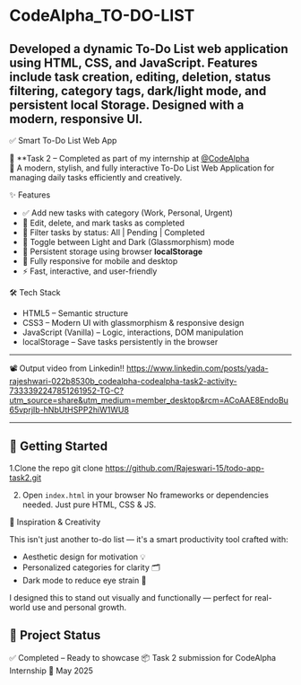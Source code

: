 # CodeAlpha_TO-DO-LIST
Developed a dynamic To-Do List web application using HTML, CSS, and JavaScript. Features include task creation, editing, deletion, status filtering, category tags, dark/light mode, and persistent local Storage. Designed with a modern, responsive UI.
---
✅ Smart To-Do List Web App

🎯 **Task 2 – Completed as part of my internship at [@CodeAlpha](https://www.linkedin.com/company/codealpha-internship/)  
🚀 A modern, stylish, and fully interactive To-Do List Web Application for managing daily tasks efficiently and creatively.

✨ Features

- ✅ Add new tasks with category (Work, Personal, Urgent)
- 📝 Edit, delete, and mark tasks as completed
- 🎯 Filter tasks by status: All | Pending | Completed
- 🌙 Toggle between Light and Dark (Glassmorphism) mode
- 💾 Persistent storage using browser **localStorage**
- 📱 Fully responsive for mobile and desktop
- ⚡ Fast, interactive, and user-friendly

🛠️ Tech Stack
- HTML5 – Semantic structure
- CSS3 – Modern UI with glassmorphism & responsive design
- JavaScript (Vanilla) – Logic, interactions, DOM manipulation
- localStorage – Save tasks persistently in the browser

---

📽️ Output video from Linkedin!!
https://www.linkedin.com/posts/yada-rajeshwari-022b8530b_codealpha-codealpha-task2-activity-7333392247851261952-TG-C?utm_source=share&utm_medium=member_desktop&rcm=ACoAAE8EndoBu65vprjIb-hNbUtHSPP2hiW1WU8

---

## 🚀 Getting Started

1.Clone the repo
git clone https://github.com/Rajeswari-15/todo-app-task2.git


2. Open `index.html` in your browser
   No frameworks or dependencies needed. Just pure HTML, CSS & JS.

🧠 Inspiration & Creativity

This isn't just another to-do list — it's a smart productivity tool crafted with:

* Aesthetic design for motivation 💡
* Personalized categories for clarity 🗂️
* Dark mode to reduce eye strain 🌙

I designed this to stand out visually and functionally — perfect for real-world use and personal growth.

## 📍 Project Status

✅ Completed – Ready to showcase
📦 Task 2 submission for CodeAlpha Internship
📅 May 2025



